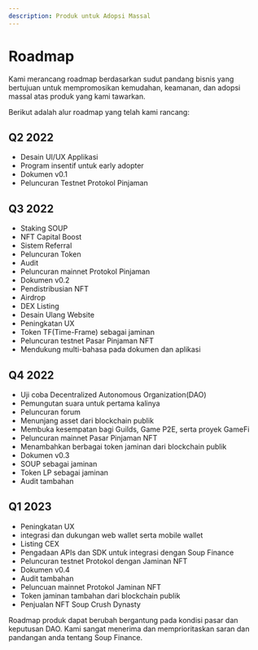 ```yaml
---
description: Produk untuk Adopsi Massal
---
```


# Roadmap

Kami merancang roadmap berdasarkan sudut pandang bisnis yang bertujuan untuk mempromosikan kemudahan, keamanan, dan adopsi massal atas produk yang kami tawarkan.

Berikut adalah alur roadmap yang telah kami rancang:

## Q2 2022

* Desain UI/UX Applikasi
* Program insentif untuk early adopter
* Dokumen v0.1
* Peluncuran Testnet Protokol Pinjaman

## Q3 2022

* Staking SOUP
* NFT Capital Boost
* Sistem Referral
* Peluncuran Token
* Audit
* Peluncuran mainnet Protokol Pinjaman
* Dokumen v0.2
* Pendistribusian NFT
* Airdrop
* DEX Listing
* Desain Ulang Website
* Peningkatan UX
* Token TF(Time-Frame) sebagai jaminan
* Peluncuran testnet Pasar Pinjaman NFT
* Mendukung multi-bahasa pada dokumen dan aplikasi

## Q4 2022

* Uji coba Decentralized Autonomous Organization(DAO)
* Pemungutan suara untuk pertama kalinya
* Peluncuran forum
* Menunjang asset dari blockchain publik
* Membuka kesempatan bagi Guilds, Game P2E, serta proyek GameFi
* Peluncuran mainnet Pasar Pinjaman NFT
* Menambahkan berbagai token jaminan dari blockchain publik
* Dokumen v0.3
* SOUP sebagai jaminan
* Token LP sebagai jaminan
* Audit tambahan

## Q1 2023

* Peningkatan UX
* integrasi dan dukungan web wallet serta mobile wallet
* Listing CEX
* Pengadaan APIs dan SDK untuk integrasi dengan Soup Finance
* Peluncuran testnet Protokol dengan Jaminan NFT
* Dokumen v0.4
* Audit tambahan
* Peluncuan mainnet Protokol Jaminan NFT
* Token jaminan tambahan dari blockchain publik
* Penjualan NFT Soup Crush Dynasty

Roadmap produk dapat berubah bergantung pada kondisi pasar dan keputusan DAO. Kami sangat menerima dan memprioritaskan saran dan pandangan anda tentang Soup Finance.
